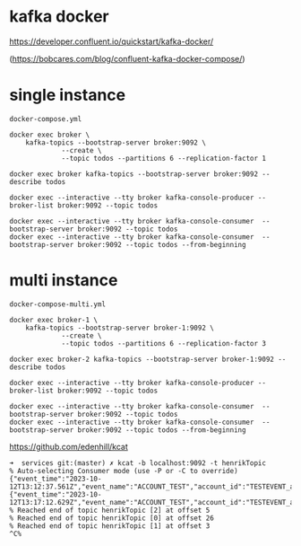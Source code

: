 
# kafka docker


https://developer.confluent.io/quickstart/kafka-docker/


(https://bobcares.com/blog/confluent-kafka-docker-compose/)




# single instance

`docker-compose.yml`

```shell
docker exec broker \
    kafka-topics --bootstrap-server broker:9092 \
             --create \
             --topic todos --partitions 6 --replication-factor 1
```


```shell
docker exec broker kafka-topics --bootstrap-server broker:9092 --describe todos
```

```shell
docker exec --interactive --tty broker kafka-console-producer --broker-list broker:9092 --topic todos
```

```shell
docker exec --interactive --tty broker kafka-console-consumer  --bootstrap-server broker:9092 --topic todos
docker exec --interactive --tty broker kafka-console-consumer  --bootstrap-server broker:9092 --topic todos --from-beginning
```


# multi instance

`docker-compose-multi.yml`


```shell
docker exec broker-1 \
    kafka-topics --bootstrap-server broker-1:9092 \
             --create \
             --topic todos --partitions 6 --replication-factor 3
```

```shell
docker exec broker-2 kafka-topics --bootstrap-server broker-1:9092 --describe todos
```

```shell
docker exec --interactive --tty broker kafka-console-producer --broker-list broker:9092 --topic todos
```

```shell
docker exec --interactive --tty broker kafka-console-consumer  --bootstrap-server broker:9092 --topic todos
docker exec --interactive --tty broker kafka-console-consumer  --bootstrap-server broker:9092 --topic todos --from-beginning
```


https://github.com/edenhill/kcat

```
➜  services git:(master) ✗ kcat -b localhost:9092 -t henrikTopic
% Auto-selecting Consumer mode (use -P or -C to override)
{"event_time":"2023-10-12T13:12:37.561Z","event_name":"ACCOUNT_TEST","account_id":"TESTEVENT_accountId"}
{"event_time":"2023-10-12T13:17:12.629Z","event_name":"ACCOUNT_TEST","account_id":"TESTEVENT_accountId"}
% Reached end of topic henrikTopic [2] at offset 5
% Reached end of topic henrikTopic [0] at offset 26
% Reached end of topic henrikTopic [1] at offset 3
^C%
```

